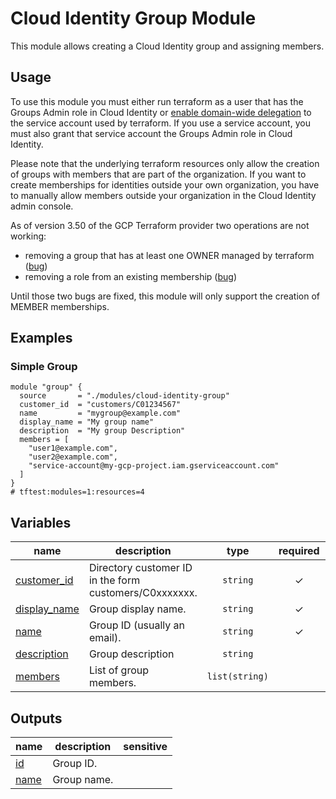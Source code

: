 # Cloud Identity Group Module

This module allows creating a Cloud Identity group and assigning members.

## Usage
To use this module you must either run terraform as a user that has the Groups Admin role in Cloud Identity or [enable domain-wide delegation](https://developers.google.com/admin-sdk/directory/v1/guides/delegation) to the service account used by terraform. If you use a service account, you must also grant that service account the Groups Admin role in Cloud Identity.

Please note that the underlying terraform resources only allow the creation of groups with members that are part of the organization. If you want to create memberships for identities outside your own organization, you have to manually allow members outside your organization in the Cloud Identity admin console.

As of version 3.50 of the GCP Terraform provider two operations are not working:
- removing a group that has at least one OWNER managed by terraform ([bug](https://github.com/hashicorp/terraform-provider-google/issues/7617))
- removing a role from an existing membership ([bug](https://github.com/hashicorp/terraform-provider-google/issues/7616))

Until those two bugs are fixed, this module will only support the creation of MEMBER memberships.

## Examples

### Simple Group
```hcl
module "group" {
  source       = "./modules/cloud-identity-group"
  customer_id  = "customers/C01234567"
  name         = "mygroup@example.com"
  display_name = "My group name"
  description  = "My group Description"
  members = [
    "user1@example.com",
    "user2@example.com",
    "service-account@my-gcp-project.iam.gserviceaccount.com"
  ]
}
# tftest:modules=1:resources=4
```
<!-- BEGIN TFDOC -->

## Variables

| name | description | type | required | default |
|---|---|:---:|:---:|:---:|
| [customer_id](variables.tf#L17) | Directory customer ID in the form customers/C0xxxxxxx. | <code>string</code> | ✓ |  |
| [display_name](variables.tf#L32) | Group display name. | <code>string</code> | ✓ |  |
| [name](variables.tf#L43) | Group ID (usually an email). | <code>string</code> | ✓ |  |
| [description](variables.tf#L26) | Group description | <code>string</code> |  | <code>null</code> |
| [members](variables.tf#L37) | List of group members. | <code>list&#40;string&#41;</code> |  | <code>&#91;&#93;</code> |

## Outputs

| name | description | sensitive |
|---|---|:---:|
| [id](outputs.tf#L17) | Group ID. |  |
| [name](outputs.tf#L22) | Group name. |  |

<!-- END TFDOC -->
